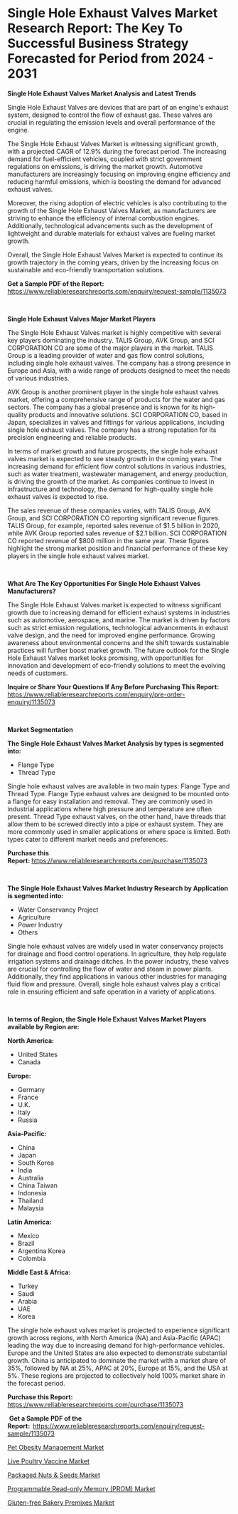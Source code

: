 <p><h1>Single Hole Exhaust Valves Market Research Report: The Key To Successful Business Strategy Forecasted for Period from 2024 - 2031</h1></p><p><strong>Single Hole Exhaust Valves Market Analysis and Latest Trends</strong></p>
<p><p>Single Hole Exhaust Valves are devices that are part of an engine's exhaust system, designed to control the flow of exhaust gas. These valves are crucial in regulating the emission levels and overall performance of the engine.</p><p>The Single Hole Exhaust Valves Market is witnessing significant growth, with a projected CAGR of 12.9% during the forecast period. The increasing demand for fuel-efficient vehicles, coupled with strict government regulations on emissions, is driving the market growth. Automotive manufacturers are increasingly focusing on improving engine efficiency and reducing harmful emissions, which is boosting the demand for advanced exhaust valves.</p><p>Moreover, the rising adoption of electric vehicles is also contributing to the growth of the Single Hole Exhaust Valves Market, as manufacturers are striving to enhance the efficiency of internal combustion engines. Additionally, technological advancements such as the development of lightweight and durable materials for exhaust valves are fueling market growth.</p><p>Overall, the Single Hole Exhaust Valves Market is expected to continue its growth trajectory in the coming years, driven by the increasing focus on sustainable and eco-friendly transportation solutions.</p></p>
<p><strong>Get a Sample PDF of the Report:&nbsp;</strong> <a href="https://www.reliableresearchreports.com/enquiry/request-sample/1135073">https://www.reliableresearchreports.com/enquiry/request-sample/1135073</a></p>
<p>&nbsp;</p>
<p><strong>Single Hole Exhaust Valves Major Market Players</strong></p>
<p><p>The Single Hole Exhaust Valves market is highly competitive with several key players dominating the industry. TALIS Group, AVK Group, and SCI CORPORATION CO are some of the major players in the market. TALIS Group is a leading provider of water and gas flow control solutions, including single hole exhaust valves. The company has a strong presence in Europe and Asia, with a wide range of products designed to meet the needs of various industries.</p><p>AVK Group is another prominent player in the single hole exhaust valves market, offering a comprehensive range of products for the water and gas sectors. The company has a global presence and is known for its high-quality products and innovative solutions. SCI CORPORATION CO, based in Japan, specializes in valves and fittings for various applications, including single hole exhaust valves. The company has a strong reputation for its precision engineering and reliable products.</p><p>In terms of market growth and future prospects, the single hole exhaust valves market is expected to see steady growth in the coming years. The increasing demand for efficient flow control solutions in various industries, such as water treatment, wastewater management, and energy production, is driving the growth of the market. As companies continue to invest in infrastructure and technology, the demand for high-quality single hole exhaust valves is expected to rise.</p><p>The sales revenue of these companies varies, with TALIS Group, AVK Group, and SCI CORPORATION CO reporting significant revenue figures. TALIS Group, for example, reported sales revenue of $1.5 billion in 2020, while AVK Group reported sales revenue of $2.1 billion. SCI CORPORATION CO reported revenue of $800 million in the same year. These figures highlight the strong market position and financial performance of these key players in the single hole exhaust valves market.</p></p>
<p>&nbsp;</p>
<p><strong>What Are The Key Opportunities For Single Hole Exhaust Valves Manufacturers?</strong></p>
<p><p>The Single Hole Exhaust Valves market is expected to witness significant growth due to increasing demand for efficient exhaust systems in industries such as automotive, aerospace, and marine. The market is driven by factors such as strict emission regulations, technological advancements in exhaust valve design, and the need for improved engine performance. Growing awareness about environmental concerns and the shift towards sustainable practices will further boost market growth. The future outlook for the Single Hole Exhaust Valves market looks promising, with opportunities for innovation and development of eco-friendly solutions to meet the evolving needs of customers.</p></p>
<p><strong>Inquire or Share Your Questions If Any Before Purchasing This Report:</strong> <a href="https://www.reliableresearchreports.com/enquiry/pre-order-enquiry/1135073">https://www.reliableresearchreports.com/enquiry/pre-order-enquiry/1135073</a></p>
<p>&nbsp;</p>
<p><strong>Market Segmentation</strong></p>
<p><strong>The Single Hole Exhaust Valves Market Analysis by types is segmented into:</strong></p>
<p><ul><li>Flange Type</li><li>Thread Type</li></ul></p>
<p><p>Single hole exhaust valves are available in two main types: Flange Type and Thread Type. Flange Type exhaust valves are designed to be mounted onto a flange for easy installation and removal. They are commonly used in industrial applications where high pressure and temperature are often present. Thread Type exhaust valves, on the other hand, have threads that allow them to be screwed directly into a pipe or exhaust system. They are more commonly used in smaller applications or where space is limited. Both types cater to different market needs and preferences.</p></p>
<p><strong>Purchase this Report:&nbsp;</strong><a href="https://www.reliableresearchreports.com/purchase/1135073">https://www.reliableresearchreports.com/purchase/1135073</a></p>
<p>&nbsp;</p>
<p><strong>The Single Hole Exhaust Valves Market Industry Research by Application is segmented into:</strong></p>
<p><ul><li>Water Conservancy Project</li><li>Agriculture</li><li>Power Industry</li><li>Others</li></ul></p>
<p><p>Single hole exhaust valves are widely used in water conservancy projects for drainage and flood control operations. In agriculture, they help regulate irrigation systems and drainage ditches. In the power industry, these valves are crucial for controlling the flow of water and steam in power plants. Additionally, they find applications in various other industries for managing fluid flow and pressure. Overall, single hole exhaust valves play a critical role in ensuring efficient and safe operation in a variety of applications.</p></p>
<p>&nbsp;</p>
<p><strong>In terms of Region, the Single Hole Exhaust Valves Market Players available by Region are:</strong></p>
<p>
    <p> <strong> North America: </strong>
        <ul>
            <li>United States</li>
            <li>Canada</li>
        </ul>
        </p> 
    <p> <strong> Europe: </strong>
        <ul>
            <li>Germany</li>
            <li>France</li>
            <li>U.K.</li>
            <li>Italy</li>
            <li>Russia</li>
        </ul>
        </p> 
    <p> <strong> Asia-Pacific: </strong>
        <ul>
            <li>China</li>
            <li>Japan</li>
            <li>South Korea</li>
            <li>India</li>
            <li>Australia</li>
            <li>China Taiwan</li>
            <li>Indonesia</li>
            <li>Thailand</li>
            <li>Malaysia</li>
        </ul>
        </p> 
    <p> <strong> Latin America: </strong>
        <ul>
            <li>Mexico</li>
            <li>Brazil</li>
            <li>Argentina Korea</li>
            <li>Colombia</li>
        </ul>
        </p> 
    <p> <strong> Middle East & Africa: </strong>
        <ul>
            <li>Turkey</li>
            <li>Saudi</li>
            <li>Arabia</li>
            <li>UAE</li>
            <li>Korea</li>
        </ul>
    </p>
    </p>
<p><p>The single hole exhaust valves market is projected to experience significant growth across regions, with North America (NA) and Asia-Pacific (APAC) leading the way due to increasing demand for high-performance vehicles. Europe and the United States are also expected to demonstrate substantial growth. China is anticipated to dominate the market with a market share of 35%, followed by NA at 25%, APAC at 20%, Europe at 15%, and the USA at 5%. These regions are projected to collectively hold 100% market share in the forecast period.</p></p>
<p><strong>Purchase this Report: </strong><a href="https://www.reliableresearchreports.com/purchase/1135073">https://www.reliableresearchreports.com/purchase/1135073</a></p>
<p>&nbsp;<strong>Get a Sample PDF of the Report:&nbsp;&nbsp;</strong><a href="https://www.reliableresearchreports.com/enquiry/request-sample/1135073">https://www.reliableresearchreports.com/enquiry/request-sample/1135073</a></p>
<p><strong></strong></p>
<p><p><a href="https://github.com/gdfhhhj/Market-Research-Report-List-3/blob/main/pet-obesity-management-market.md">Pet Obesity Management Market</a></p><p><a href="https://issuu.com/reportprime-2/docs/live-poultry-vaccine-market-size-2030.pptx">Live Poultry Vaccine Market</a></p><p><a href="https://github.com/RichRobinson5/Market-Research-Report-List-3/blob/main/packaged-nuts-seeds-market.md">Packaged Nuts & Seeds Market</a></p><p><a href="https://issuu.com/reportprime-2/docs/programmable-read-only-memory-prom-market-size-203">Programmable Read-only Memory (PROM) Market</a></p><p><a href="https://github.com/singletonthaxterkelliehr2df/Market-Research-Report-List-1/blob/main/gluten-free-bakery-premixes-market.md">Gluten-free Bakery Premixes Market</a></p></p>